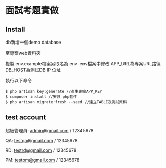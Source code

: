 面試考題實做
===
## Install

db新增一個demo database

至專案web資料夾

複製.env.example檔案另取名為.env
.env檔案中修改
APP_URL為專案URL路徑
DB_HOST為測試DB IP 位址

執行以下命令
```
$ php artisan key:generate //產生專案APP_KEY
$ composer install //安裝 php套件
$ php artisan migrate:fresh --seed //建立TABLE及測試資料
```


## test account
超級管理員:
admin@gmail.com / 12345678

QA:
testqa@gmail.com / 12345678

RD:
testrd@gmail.com / 12345678

PM:
testpm@gmail.com / 12345678